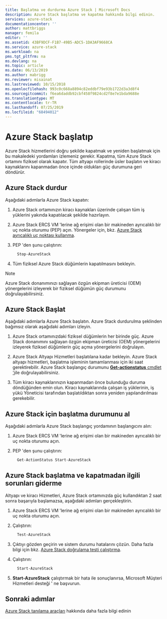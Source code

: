 ```yaml
---
title: Başlatma ve durdurma Azure Stack | Microsoft Docs
description: Azure Stack başlatma ve kapatma hakkında bilgi edinin.
services: azure-stack
documentationcenter: ''
author: mattbriggs
manager: femila
editor: ''
ms.assetid: 43BF9DCF-F1B7-49B5-ADC5-1DA3AF9668CA
ms.service: azure-stack
ms.workload: na
pms.tgt_pltfrm: na
ms.devlang: na
ms.topic: article
ms.date: 06/13/2019
ms.author: mabrigg
ms.reviewer: misainat
ms.lastreviewed: 10/15/2018
ms.openlocfilehash: 993c0c668a8894c82eddbf79e93b1722d3a3d8f4
ms.sourcegitcommit: f6ea6daddb92cbf458f9824cd2f8e7e1bda9688e
ms.translationtype: MT
ms.contentlocale: tr-TR
ms.lasthandoff: 07/25/2019
ms.locfileid: "68494012"
---
```

# <a name="start-and-stop-azure-stack"></a>Azure Stack başlatıp
Azure Stack hizmetlerini doğru şekilde kapatmak ve yeniden başlatmak için bu makaledeki yordamları izlemeniz gerekir. Kapatma, tüm Azure Stack ortamını fiziksel olarak kapatır. Tüm altyapı rollerinde üsler başlatın ve kiracı kaynaklarını kapanmadan önce içinde oldukları güç durumuna geri döndürür.

## <a name="stop-azure-stack"></a>Azure Stack durdur 

Aşağıdaki adımlarla Azure Stack kapatın:

1. Azure Stack ortamınızın kiracı kaynakları üzerinde çalışan tüm iş yüklerini yakında kapatılacak şekilde hazırlayın. 

2. Azure Stack ERCS VM 'lerine ağ erişimi olan bir makineden ayrıcalıklı bir uç nokta oturumu (PEP) açın. Yönergeler için, bkz. [Azure Stack ayrıcalıklı uç noktası kullanma](azure-stack-privileged-endpoint.md).

3. PEP 'den şunu çalıştırın:

    ```powershell
      Stop-AzureStack
    ```

4. Tüm fiziksel Azure Stack düğümlerin kapatılmasını bekleyin.

> [!Note]  
> Azure Stack donanımınızı sağlayan özgün ekipman üreticisi (OEM) yönergelerini izleyerek bir fiziksel düğümün güç durumunu doğrulayabilirsiniz. 

## <a name="start-azure-stack"></a>Azure Stack Başlat 

Aşağıdaki adımlarla Azure Stack başlatın. Azure Stack durdurulma şeklinden bağımsız olarak aşağıdaki adımları izleyin.

1. Azure Stack ortamınızdaki fiziksel düğümlerin her birinde güç. Azure Stack donanımını sağlayan özgün ekipman üreticisi (OEM) yönergelerini izleyerek fiziksel düğümlerin güç açma yönergelerini doğrulayın.

2. Azure Stack Altyapı Hizmetleri başlatılana kadar bekleyin. Azure Stack altyapı hizmetleri, başlatma işleminin tamamlanması için iki saat gerektirebilir. Azure Stack başlangıç durumunu [ **Get-actionstatus** cmdlet 'i](#get-the-startup-status-for-azure-stack)ile doğrulayabilirsiniz.

3. Tüm kiracı kaynaklarınızın kapanmadan önce bulunduğu duruma döndüğünden emin olun. Kiracı kaynaklarında çalışan iş yüklerinin, iş yükü Yöneticisi tarafından başlatıldıktan sonra yeniden yapılandırılması gerekebilir.

## <a name="get-the-startup-status-for-azure-stack"></a>Azure Stack için başlatma durumunu al

Aşağıdaki adımlarla Azure Stack başlangıç yordamının başlangıcını alın:

1. Azure Stack ERCS VM 'lerine ağ erişimi olan bir makineden ayrıcalıklı bir uç nokta oturumu açın.

2. PEP 'den şunu çalıştırın:

    ```powershell
      Get-ActionStatus Start-AzureStack
    ```

## <a name="troubleshoot-startup-and-shutdown-of-azure-stack"></a>Azure Stack başlatma ve kapatmadan ilgili sorunları giderme

Altyapı ve kiracı Hizmetleri, Azure Stack ortamınızda güç kullandıktan 2 saat sonra başarıyla başlamazsa, aşağıdaki adımları gerçekleştirin. 

1. Azure Stack ERCS VM 'lerine ağ erişimi olan bir makineden ayrıcalıklı bir uç nokta oturumu açın.

2. Çalıştırın: 

    ```powershell
      Test-AzureStack
      ```

3. Çıktıyı gözden geçirin ve sistem durumu hatalarını çözün. Daha fazla bilgi için bkz. [Azure Stack doğrulama testi çalıştırma](azure-stack-diagnostic-test.md).

4. Çalıştırın:

    ```powershell
      Start-AzureStack
    ```

5. **Start-AzureStack** çalıştırmak bir hata ile sonuçlanırsa, Microsoft Müşteri Hizmetleri desteği ' ne başvurun. 

## <a name="next-steps"></a>Sonraki adımlar 

[Azure Stack tanılama araçları](azure-stack-configure-on-demand-diagnostic-log-collection.md#using-pep) hakkında daha fazla bilgi edinin
